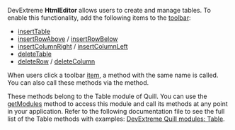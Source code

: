 DevExtreme **HtmlEditor** allows users to create and manage tables. To enable this functionality, add the following items to the [toolbar](/Documentation/ApiReference/UI_Widgets/dxHtmlEditor/Configuration/toolbar/):

- <a href="https://github.com/DevExpress/devextreme-quill/blob/master/docs/modules/table.md#inserttable" target="_blank">insertTable</a>
- <a href="https://github.com/DevExpress/devextreme-quill/blob/master/docs/modules/table.md#insertrowabove" target="_blank">insertRowAbove</a> / <a href="https://github.com/DevExpress/devextreme-quill/blob/master/docs/modules/table.md#insertrowbelow" target="_blank">insertRowBelow</a>
- <a href="https://github.com/DevExpress/devextreme-quill/blob/master/docs/modules/table.md#insertcolumnright" target="_blank">insertColumnRight</a> / <a href="https://github.com/DevExpress/devextreme-quill/blob/master/docs/modules/table.md#insertcolumnleft" target="_blank">insertColumnLeft</a>
- <a href="https://github.com/DevExpress/devextreme-quill/blob/master/docs/modules/table.md#deletetable" target="_blank">deleteTable</a>
- <a href="https://github.com/DevExpress/devextreme-quill/blob/master/docs/modules/table.md#deleterow" target="_blank">deleteRow</a> / <a href="https://github.com/DevExpress/devextreme-quill/blob/master/docs/modules/table.md#deletecolumn" target="_blank">deleteColumn</a>

When users click a toolbar [item](/Documentation/ApiReference/UI_Widgets/dxHtmlEditor/Configuration/toolbar/items/), a method with the same name is called. You can also call these methods via the  method. 

These methods belong to the Table module of Quill. You can use the [getModules](/Documentation/ApiReference/UI_Widgets/dxHtmlEditor/Methods/#getModulemoduleName) method to access this module and call its methods at any point in your application. Refer to the following documentation file to see the full list of the Table methods with examples: <a href="https://github.com/DevExpress/devextreme-quill/blob/master/docs/modules/table.md">DevExtreme Quill modules: Table</a>.